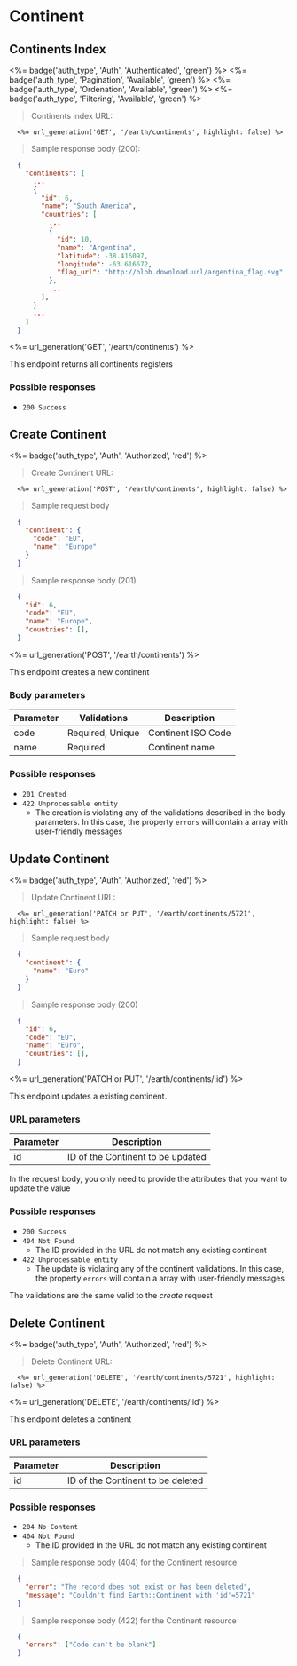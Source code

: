 # Continent

## Continents Index
<!-- Endpoint badges -->
<%= badge('auth_type', 'Auth', 'Authenticated', 'green') %>
<%= badge('auth_type', 'Pagination', 'Available', 'green') %>
<%= badge('auth_type', 'Ordenation', 'Available', 'green') %>
<%= badge('auth_type', 'Filtering', 'Available', 'green') %>

> Continents index URL:

```plain
  <%= url_generation('GET', '/earth/continents', highlight: false) %>
```

> Sample response body (200):

```json
  {
    "continents": [
      ...
      {
        "id": 6,
        "name": "South America",
        "countries": [
          ...
          {
            "id": 10,
            "name": "Argentina",
            "latitude": -38.416097,
            "longitude": -63.616672,
            "flag_url": "http://blob.download.url/argentina_flag.svg"
          },
          ...
        ],
      }
      ...
    ]
  }
```

<%= url_generation('GET', '/earth/continents') %>

This endpoint returns all continents registers

### Possible responses

- `200 Success`

## Create Continent

<!-- Endpoint badges -->
<%= badge('auth_type', 'Auth', 'Authorized', 'red') %>

> Create Continent URL:

```plain
  <%= url_generation('POST', '/earth/continents', highlight: false) %>
```

> Sample request body

```json
  {
    "continent": { 
      "code": "EU",
      "name": "Europe"
    }
  }
```

> Sample response body (201)

```json
  {
    "id": 6,
    "code": "EU",
    "name": "Europe",
    "countries": [],
  }
```

<%= url_generation('POST', '/earth/continents') %>

This endpoint creates a new continent

### Body parameters

Parameter | Validations | Description |
--------- | ----------- | ----------- |
code      | Required, Unique | Continent ISO Code |
name      | Required | Continent name |

### Possible responses

- `201 Created`
- `422 Unprocessable entity`
  - The creation is violating any of the validations described in the body parameters. In this case, the property `errors` will contain a array with user-friendly messages

## Update Continent

<!-- Endpoint badges -->
<%= badge('auth_type', 'Auth', 'Authorized', 'red') %>

> Update Continent URL:

```plain
  <%= url_generation('PATCH or PUT', '/earth/continents/5721', highlight: false) %>
```

> Sample request body

```json
  {
    "continent": { 
      "name": "Euro"
    }
  }
```

> Sample response body (200)

```json
  {
    "id": 6,
    "code": "EU",
    "name": "Euro",
    "countries": [],
  }
```

<%= url_generation('PATCH or PUT', '/earth/continents/:id') %>

This endpoint updates a existing continent.

### URL parameters

Parameter | Description |
--------- | ----------- |
id        | ID of the Continent to be updated |

<aside class="notice">In the request body, you only need to provide the attributes that you want to update the value</aside>

### Possible responses

- `200 Success`
- `404 Not Found`
  - The ID provided in the URL do not match any existing continent
- `422 Unprocessable entity`
  - The update is violating any of the continent validations. In this case, the property `errors` will contain a array with user-friendly messages

<aside class="notice">The validations are the same valid to the <i>create</i> request</aside>

## Delete Continent

<!-- Endpoint badges -->
<%= badge('auth_type', 'Auth', 'Authorized', 'red') %>

> Delete Continent URL:

```plain
  <%= url_generation('DELETE', '/earth/continents/5721', highlight: false) %>
```

<%= url_generation('DELETE', '/earth/continents/:id') %>

This endpoint deletes a continent

### URL parameters

Parameter | Description |
--------- | ----------- |
id        | ID of the Continent to be deleted |

### Possible responses

- `204 No Content`
- `404 Not Found`
  - The ID provided in the URL do not match any existing continent

> Sample response body (404) for the Continent resource

```json
  {
    "error": "The record does not exist or has been deleted",
    "message": "Couldn't find Earth::Continent with 'id'=5721"
  }
```

> Sample response body (422) for the Continent resource

```json
  {
    "errors": ["Code can't be blank"]
  }
```

